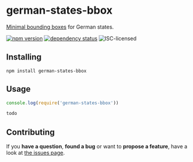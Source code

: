 # german-states-bbox

[Minimal bounding boxes](https://en.wikipedia.org/wiki/Minimum_bounding_box) for German states.

[![npm version](https://img.shields.io/npm/v/german-states-bbox.svg)](https://www.npmjs.com/package/german-states-bbox)
[![dependency status](https://img.shields.io/david/derhuerst/german-states-bbox.svg)](https://david-dm.org/derhuerst/german-states-bbox)
![ISC-licensed](https://img.shields.io/github/license/derhuerst/german-states-bbox.svg)


## Installing

```shell
npm install german-states-bbox
```


## Usage

```js
console.log(require('german-states-bbox'))
```

```js
todo
```


## Contributing

If you **have a question**, **found a bug** or want to **propose a feature**, have a look at [the issues page](https://github.com/derhuerst/german-states-bbox/issues).
